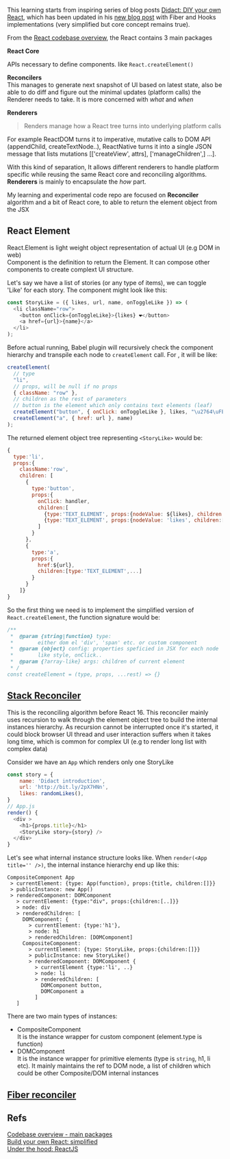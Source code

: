 This learning starts from inspiring series of blog posts [Didact: DIY your own React](https://engineering.hexacta.com/didact-learning-how-react-works-by-building-it-from-scratch-51007984e5c5), which has been updated in his [new blog post](https://pomb.us/build-your-own-react/) with Fiber and Hooks implementations (very simplified but core concept remains true).

From the [React codebase overview](https://reactjs.org/docs/codebase-overview.html), the React contains 3 main packages 

**React Core**

APIs necessary to define components. like `React.createElement()`

**Reconcilers**   
This manages to generate next snapshot of UI based on latest state, also be able to do diff and figure out the minimal updates (platform calls) the Renderer needs to take. It is more concerned with *what* and *when*

**Renderers**

> Renders manage how a React tree turns into underlying platform calls   
 
For example ReactDOM turns it to imperative, mutative calls to DOM API (appendChild, createTextNode..), ReactNative turns it into a single JSON message that lists mutations [['createView', attrs], ['manageChildren',] ...]. 

With this kind of separation, It allows different renderers to handle platform specific while reusing the same React core and reconciling algorithms. **Renderers** is mainly to encapsulate the *how* part.

My learning and experimental code repo are focused on **Reconciler** algorithm and a bit of React core, to able to return the element object from the JSX

## React Element
React.Element is light weight object representation of actual UI (e.g DOM in web)  
Component is the definition to return the Element. It can compose other components to create complext UI structure.

Let's say we have a list of stories (or any type of items), we can toggle 'Like' for each story. The component might look like this:

```js
const StoryLike = ({ likes, url, name, onToggleLike }) => (
  <li className="row">
    <button onClick={onToggleLike}>{likes} ❤️</button>
    <a href={url}>{name}</a>
  </li>
);
``` 
Before actual running, Babel plugin will recursively check the component hierarchy and transpile each node to `createElement` call. For <StoryLike />, it will be like:
```js
createElement(
  // type
  "li",
  // props, will be null if no props
  { className: "row" },
  // children as the rest of parameters
  // button is the element which only contains text elements (leaf)
  createElement("button", { onClick: onToggleLike }, likes, "\u2764\uFE0F"),
  createElement("a", { href: url }, name)
);
```
The returned element object tree representing `<StoryLike>` would be:
```js
{
  type:'li',
  props:{
    className:'row',
    children: [
      {
        type:'button',
        props:{
          onClick: handler,
          children:[
            {type:'TEXT_ELEMENT', props:{nodeValue: ${likes}, children:[]}}
            {type:'TEXT_ELEMENT', props:{nodeValue: 'likes', children:[]}}
          ]
        }
      },
      {
        type:'a',
        props:{
          href:${url}, 
          children:[type:'TEXT_ELEMENT',...]
        }
      }
    ]}
}
```

So the first thing we need is to implement the simplified version of `React.createElement`, the function signature would be: 
```js
/**
 *  @param {string|function} type: 
 *        either dom el 'div', 'span' etc. or custom component
 *  @param {object} config: properties speficied in JSX for each node
 *        like style, onClick..
 *  @param {?array-like} args: children of current element
 * /
const createElement = (type, props, ...rest) => {}
```

## [Stack Reconciler](https://reactjs.org/docs/implementation-notes.html)
This is the reconciling algorithm before React 16. This reconciler mainly uses recursion to walk through the element object tree to build the internal instances hierarchy. As recursion cannot be interrupted once it's started, it could block browser UI thread and user interaction suffers when it takes long time, which is common for complex UI (e.g to render long list with complex data)

Consider we have an `App` which renders only one StoryLike
```js
const story = {
    name: 'Didact introduction',
    url: 'http://bit.ly/2pX7HNn',
    likes: randomLikes(),
}
// App.js
render() {
  <div >
    <h1>{props.title}</h1>
    <StoryLike story={story} />
  </div>
}
```

Let's see what internal instance structure looks like. When `render(<App title='' />)`, the internal instance hierarchy end up like this:
```
CompositeComponent App
 > currentElement: {type: App(function), props:{title, children:[]}}
 > publicInstance: new App()
 > renderedComponent: DOMComponent
   > currentElement: {type:"div", props:{children:[..]}}
   > node: div
   > renderedChildren: [
     DOMComponent: {
       > currentElement: {type:'h1'},
       > node: h1
       > renderedChildren: [DOMComponent]
     CompositeComponent:
       > currentElement: {type: StoryLike, props:{children:[]}}
       > publicInstance: new StoryLike()
       > renderedComponent: DOMComponent {
         > currentElement {type:'li', ..}
         > node: li
         > renderedChildren: [
           DOMComponent button,
           DOMComponent a
         ]
   ]
```
There are two main types of instances:
- CompositeComponent  
  It is the instance wrapper for custom component (element.type is function)  
- DOMComponent   
  It is the instance wrapper for primitive elements (type is `string`, h1, li etc). It mainly maintains the ref to DOM node, a list of children which could be other Composite/DOM internal instances 

## [Fiber reconciler](https://github.com/acdlite/react-fiber-architecture)

## Refs
[Codebase overview - main packages](https://reactjs.org/docs/codebase-overview.html)    
[Build your own React: simplified](https://pomb.us/build-your-own-react/)   
[Under the hood: ReactJS](https://bogdan-lyashenko.github.io/Under-the-hood-ReactJS/)